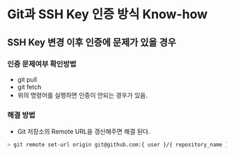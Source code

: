 # Git과 SSH Key 인증 방식 Know-how

## SSH Key 변경 이후 인증에 문제가 있을 경우

### 인증 문제여부 확인방법
- git pull
- git fetch
- 위의 명령어를 실행하면 인증이 안되는 경우가 있음.

### 해결 방법
- Git 저장소의 Remote URL을 갱신해주면 해결 된다.

``` bash
> git remote set-url origin git@github.com:{ user }/{ repository_name }.git
```
